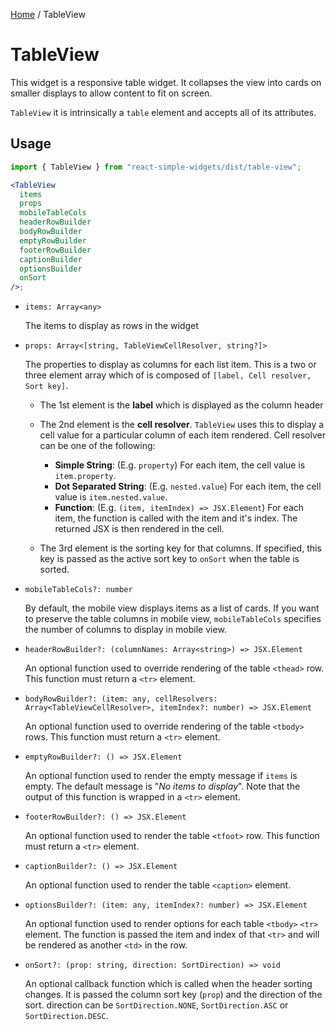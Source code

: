 [Home](../../../README.md) / TableView

# TableView

This widget is a responsive table widget. It collapses the view into cards on smaller displays to allow content to fit on screen.

`TableView` it is intrinsically a `table` element and accepts all of its attributes.

## Usage

```jsx
import { TableView } from "react-simple-widgets/dist/table-view";

<TableView
  items
  props
  mobileTableCols
  headerRowBuilder
  bodyRowBuilder
  emptyRowBuilder
  footerRowBuilder
  captionBuilder
  optionsBuilder
  onSort
/>;
```

- `items: Array<any>`

  The items to display as rows in the widget

- `props: Array<[string, TableViewCellResolver, string?]>`

  The properties to display as columns for each list item. This is a two or three element array which
  of is composed of `[label, Cell resolver, Sort key]`.

  - The 1st element is the **label** which is displayed as the column header

  - The 2nd element is the **cell resolver**. `TableView` uses this to display a cell value for a particular column of each item rendered. Cell resolver can be one of the following:
    - **Simple String**: (E.g. `property`) For each item, the cell value is `item.property`.
    - **Dot Separated String**: (E.g. `nested.value`) For each item, the cell value is `item.nested.value`.
    - **Function**: (E.g. `(item, itemIndex) => JSX.Element`) For each item, the function is called with the item and it's index. The returned JSX is then rendered in the cell.
  - The 3rd element is the sorting key for that columns. If specified, this key is passed as the active sort key to `onSort` when the table is sorted.

- `mobileTableCols?: number`

  By default, the mobile view displays items as a list of cards. If you want to preserve the table columns in mobile view, `mobileTableCols` specifies the number of columns to display in mobile view.

- `headerRowBuilder?: (columnNames: Array<string>) => JSX.Element`

  An optional function used to override rendering of the table `<thead>` row. This function must return a `<tr>` element.

- `bodyRowBuilder?: (item: any, cellResolvers: Array<TableViewCellResolver>, itemIndex?: number) => JSX.Element`

  An optional function used to override rendering of the table `<tbody>` rows. This function must return a `<tr>` element.

- `emptyRowBuilder?: () => JSX.Element`

  An optional function used to render the empty message if `items` is empty. The default message is "_No items to display_". Note that the output of this function is wrapped in a `<tr>` element.

- `footerRowBuilder?: () => JSX.Element`

  An optional function used to render the table `<tfoot>` row. This function must return a `<tr>` element.

- `captionBuilder?: () => JSX.Element`

  An optional function used to render the table `<caption>` element.

- `optionsBuilder?: (item: any, itemIndex?: number) => JSX.Element`

  An optional function used to render options for each table `<tbody>` `<tr>` element. The function is passed the item and index of that `<tr>` and will be rendered as another `<td>` in the row.

- `onSort?: (prop: string, direction: SortDirection) => void`

  An optional callback function which is called when the header sorting changes. It is passed the column sort key (`prop`) and the direction of the sort. direction can be `SortDirection.NONE`, `SortDirection.ASC` or `SortDirection.DESC`.
